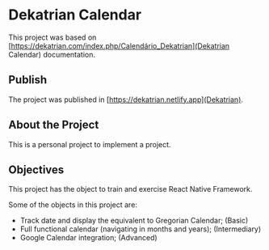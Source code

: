 # Dekatrian Calendar

This project was based on [https://dekatrian.com/index.php/Calendário_Dekatrian](Dekatrian Calendar) documentation.

## Publish

The project was published in [https://dekatrian.netlify.app](Dekatrian).

## About the Project

This is a personal project to implement a project.

## Objectives

This project has the object to train and exercise React Native Framework.

Some of the objects in this project are:

- Track date and display the equivalent to Gregorian Calendar; (Basic)
- Full functional calendar (navigating in months and years); (Intermediary)
- Google Calendar integration; (Advanced)
